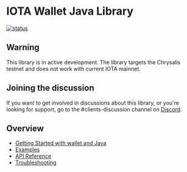# IOTA Wallet Java Library

[![status](https://img.shields.io/badge/Status-Alpha-yellow.svg)](https://github.com/iotaledger/wallet.rs)

## Warning
This library is in active development. The library targets the Chrysalis testnet and does not work with current IOTA mainnet.

## Joining the discussion
If you want to get involved in discussions about this library, or you're looking for support, go to the #clients-discussion channel on [Discord](https://discord.iota.org).

## Overview

- [Getting Started with wallet and Java](./getting_started.md)
- [Examples](./examples.md)
- [API Reference](./api_reference.md)
- [Troubleshooting](./troubleshooting.md)
